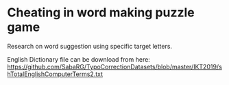 # Cheating in word making puzzle game

Research on word suggestion using specific target letters.

English Dictionary file can be download from here:
https://github.com/SabaRG/TypoCorrectionDatasets/blob/master/IKT2019/shTotalEnglishComputerTerms2.txt
